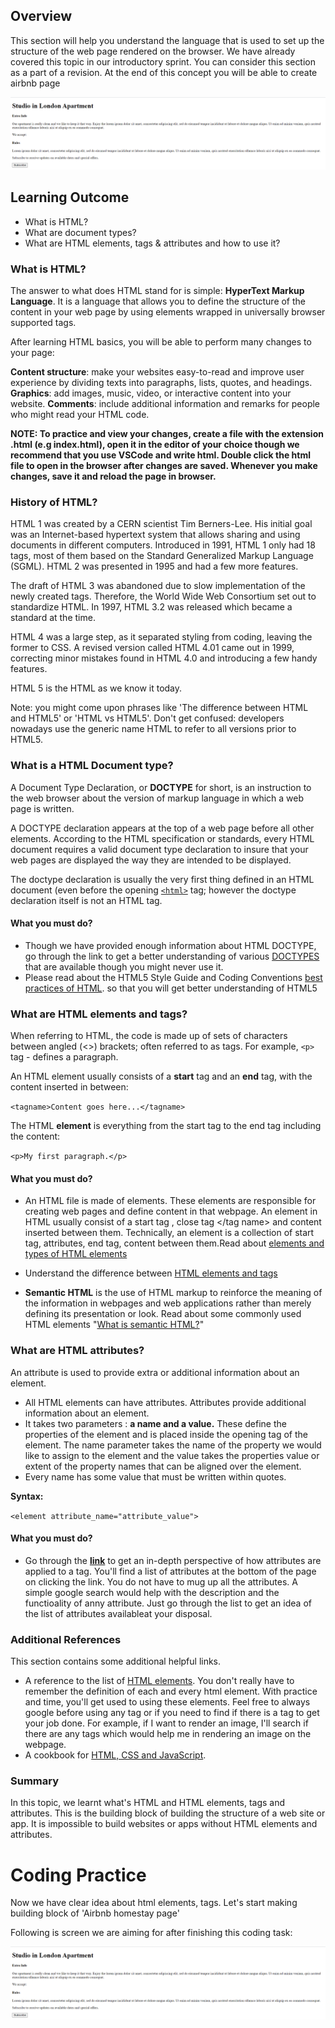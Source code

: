 ## Overview

This section will help you understand the language that is used to set up the structure of the web page rendered on the browser. We have already covered this topic in our introductory sprint. You can consider this section as a part of a revision. At the end of this concept you will be able to create airbnb page

![intro_html](https://raw.githubusercontent.com/greyatom-school/the-minerva-project/master/FEWD/sprint_1/1.Basics_of_HTML/images/intro_html.png)


## Learning Outcome

- What is HTML?
- What are document types?
- What are HTML elements, tags & attributes and how to use it?

### What is HTML?

The answer to what does HTML stand for is simple: **HyperText Markup Language**. It is a language that allows you to define the structure of the content in your web page by using elements wrapped in universally browser supported tags.

After learning HTML basics, you will be able to perform many changes to your page:

**Content structure**: make your websites easy-to-read and improve user experience by dividing texts into paragraphs, lists, quotes, and headings.
**Graphics**: add images, music, video, or interactive content into your website.
**Comments**: include additional information and remarks for people who might read your HTML code.

**NOTE: To practice and view your changes, create a file with the extension **.html** (e.g index.html), open it in the editor of your choice though we recommend that you use **VSCode** and write html. Double click the html file to open in the browser after changes are saved. Whenever you make changes, save it and reload the page in browser.**

### History of HTML?

HTML 1 was created by a CERN scientist Tim Berners-Lee. His initial goal was an Internet-based hypertext system that allows sharing and using documents in different computers. Introduced in 1991, HTML 1 only had 18 tags, most of them based on the Standard Generalized Markup Language (SGML). HTML 2 was presented in 1995 and had a few more features.

The draft of HTML 3 was abandoned due to slow implementation of the newly created tags. Therefore, the World Wide Web Consortium set out to standardize HTML. In 1997, HTML 3.2 was released which became a standard at the time.

HTML 4 was a large step, as it separated styling from coding, leaving the former to CSS. A revised version called HTML 4.01 came out in 1999, correcting minor mistakes found in HTML 4.0 and introducing a few handy features.

HTML 5 is the HTML as we know it today.

Note: you might come upon phrases like 'The difference between HTML and HTML5' or 'HTML vs HTML5'. Don't get confused: developers nowadays use the generic name HTML to refer to all versions prior to HTML5.

### What is a HTML Document type?

A Document Type Declaration, or **DOCTYPE** for short, is an instruction to the web browser about the version of markup language in which a web page is written.

A DOCTYPE declaration appears at the top of a web page before all other elements. According to the HTML specification or standards, every HTML document requires a valid document type declaration to insure that your web pages are displayed the way they are intended to be displayed.

The doctype declaration is usually the very first thing defined in an HTML document (even before the opening [`<html>`](https://www.tutorialrepublic.com/html-reference/html-html-tag.php) tag; however the doctype declaration itself is not an HTML tag.

#### What you must do?

- Though we have provided enough information about HTML DOCTYPE, go through the link to get a better understanding of various [DOCTYPES](https://html.com/tags/doctype/) that are available though you might never use it.
- Please read about the HTML5 Style Guide and Coding Conventions
 [best practices of HTML](https://www.w3schools.com/html/html5_syntax.asp). so that you will get better understanding of HTML5

### What are HTML elements and tags?

When referring to HTML, the code is made up of sets of characters between angled (<>) brackets; often referred to as tags. For example, `<p>` tag - defines a paragraph.

An HTML element usually consists of a **start** tag and an **end** tag, with the content inserted in between:

`<tagname>Content goes here...</tagname>`

The HTML **element** is everything from the start tag to the end tag including the content:

`<p>My first paragraph.</p>`

#### What you must do?

- An HTML file is made of elements. These elements are responsible for creating web pages and define content in that webpage. An element in HTML usually consist of a start tag <tag name>, close tag </tag name> and content inserted between them. Technically, an element is a collection of start tag, attributes, end tag, content between them.Read about [elements and types of HTML elements](https://www.javatpoint.com/html-elements)

- Understand the difference between [HTML elements and tags](https://www.lifewire.com/html-tag-vs-element-3466507)

- **Semantic HTML** is the use of HTML markup to reinforce the meaning of the information in webpages and web applications rather than merely defining its presentation or look. Read about some commonly used HTML elements "[What is semantic HTML?](https://www.lifewire.com/why-use-semantic-html-3468271)"

### What are HTML attributes?

An attribute is used to provide extra or additional information about an element.

- All HTML elements can have attributes. Attributes provide additional information about an element.
- It takes two parameters : **a name and a value.** These define the properties of the element and is placed inside the opening tag of the element. The name parameter takes the name of the property we would like to assign to the element and the value takes the properties value or extent of the property names that can be aligned over the element.
- Every name has some value that must be written within quotes.

**Syntax:**

`<element attribute_name="attribute_value">`

#### What you must do?

- Go through the [**link**](https://html-css-js.com/html/tutorial/html-tag-attributes.php) to get an in-depth perspective of how attributes are applied to a tag. You'll find a list of attributes at the bottom of the page on clicking the link. You do not have to mug up all the attributes. A simple google search would help with the description and the functioality of anny attribute. Just go through the list to get an idea of the list of attributes availableat your disposal.

### Additional References

This section contains some additional helpful links.

- A reference to the list of [HTML elements](https://www.htmlquick.com/reference/tags.html). You don't really have to remember the definition of each and every html element. With practice and time, you'll get used to using these elements. Feel free to always google before using any tag or if you need to find if there is a tag to get your job done. For example, if I want to render an image, I'll search if there are any tags which would help me in rendering an image on the webpage.
- A cookbook for [HTML, CSS and JavaScript](https://devdocs.io).

### Summary

In this topic, we learnt what's HTML and HTML elements, tags and attributes. This is the building block of building the structure of a web site or app. It is impossible to build websites or apps without HTML elements and attributes. 

# Coding Practice

Now we have clear idea about  html elements, tags. Let's start making building block of 'Airbnb homestay page' 

Following is screen we are aiming for after finishing this coding task:

![intro_html](https://raw.githubusercontent.com/greyatom-school/the-minerva-project/master/FEWD/sprint_1/1.Basics_of_HTML/images/intro_html.png)

